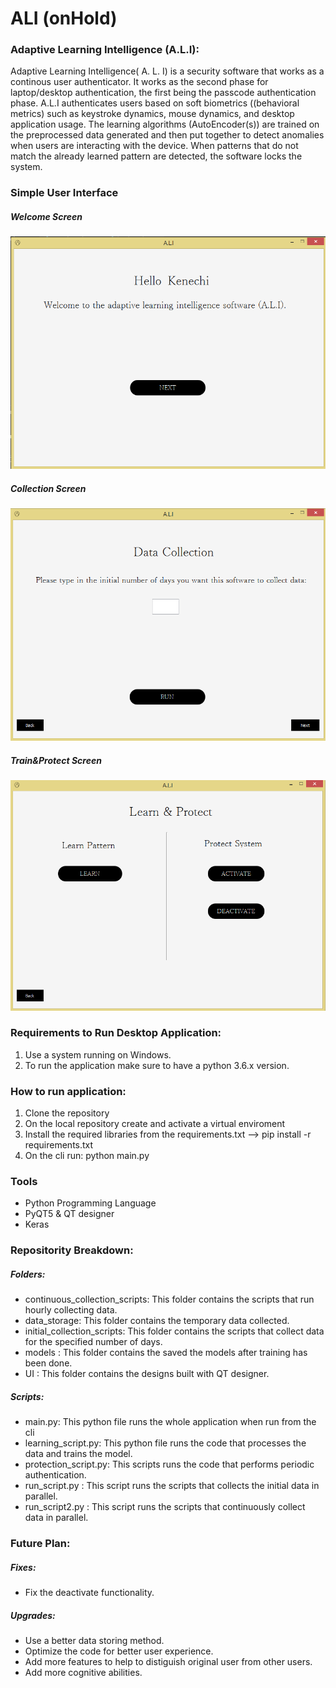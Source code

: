 # ALI (onHold)

### Adaptive Learning Intelligence (A.L.I):

Adaptive Learning Intelligence( A. L. I) is a security software that works as a continous user authenticator. It works as the second phase for laptop/desktop authentication, the 
first being the passcode authentication phase. A.L.I authenticates users based on soft biometrics ((behavioral  metrics) such as keystroke dynamics, mouse dynamics, and desktop
application usage. The learning algorithms (AutoEncoder(s)) are trained on the preprocessed data generated and then put together to detect anomalies when users are interacting with the device. When patterns that do not match the already learned pattern are detected, the software locks the system.


### Simple User Interface
##### Welcome Screen
![Welcome screen](images/first_screen.png)


##### Collection Screen
![Collection screen](images/collection_screen.png)


##### Train&Protect Screen
![train and protect screen](images/train_n_protect_screen.png)


### Requirements to Run Desktop Application:
1) Use a system running on Windows.
2) To run the application make sure to have a python 3.6.x version.


### How to run application:
1) Clone the repository
2) On the local repository create and activate a virtual enviroment
3) Install the required libraries from the requirements.txt   --> pip install -r requirements.txt 
4) On the cli run: python main.py

### Tools
- Python Programming Language
- PyQT5 & QT designer
- Keras


### Repositority Breakdown:

##### Folders:

- continuous_collection_scripts: This folder contains the scripts that run hourly collecting data.
- data_storage: This folder contains the temporary data collected.
- initial_collection_scripts: This folder contains the scripts that collect data for the specified number of days.
- models :  This folder contains the saved the models after training has been done.
- UI : This folder contains the designs built with QT designer.

##### Scripts:
- main.py: This python file runs the whole application when run from the cli
- learning_script.py: This python file runs the code that processes the data and trains the model.
- protection_script.py: This scripts runs the code that performs periodic authentication.
- run_script.py : This script runs the scripts that collects the initial data in parallel.
- run_script2.py : This script runs the scripts that continuously collect data in parallel.



### Future Plan:

##### Fixes:
- Fix the deactivate functionality.

##### Upgrades:
- Use a better data storing method.
- Optimize the code for better user experience.
- Add more features to help to distiguish original user from other users.
- Add more cognitive abilities.




